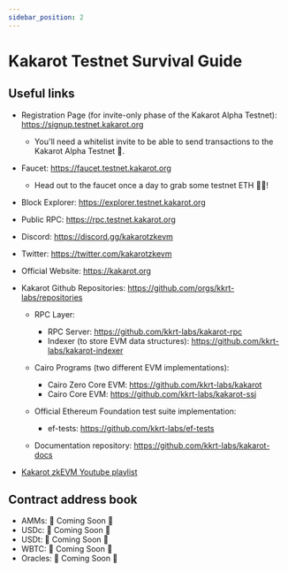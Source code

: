```yaml
---
sidebar_position: 2
---
```


# Kakarot Testnet Survival Guide

## Useful links

- Registration Page (for invite-only phase of the Kakarot Alpha Testnet): https://signup.testnet.kakarot.org
  - You'll need a whitelist invite to be able to send transactions to the Kakarot Alpha Testnet 📩.
- Faucet: https://faucet.testnet.kakarot.org
  - Head out to the faucet once a day to grab some testnet ETH 🚰💧!
- Block Explorer: https://explorer.testnet.kakarot.org
- Public RPC: https://rpc.testnet.kakarot.org
- Discord: https://discord.gg/kakarotzkevm
- Twitter: https://twitter.com/kakarotzkevm
- Official Website: https://kakarot.org
- Kakarot Github Repositories: https://github.com/orgs/kkrt-labs/repositories

  - RPC Layer:

    - RPC Server: https://github.com/kkrt-labs/kakarot-rpc
    - Indexer (to store EVM data structures): https://github.com/kkrt-labs/kakarot-indexer

  - Cairo Programs (two different EVM implementations):
    - Cairo Zero Core EVM: https://github.com/kkrt-labs/kakarot
    - Cairo Core EVM: https://github.com/kkrt-labs/kakarot-ssj
  - Official Ethereum Foundation test suite implementation:
    - ef-tests: https://github.com/kkrt-labs/ef-tests
  - Documentation repository: https://github.com/kkrt-labs/kakarot-docs

- [Kakarot zkEVM Youtube playlist](https://www.youtube.com/watch?v=5BndqgugKOU&list=PLF3T1714MyKDwjjA8oHizXAdLNx62ka5U)

## Contract address book

- AMMs: 🚧 Coming Soon 🚧
- USDc: 🚧 Coming Soon 🚧
- USDt: 🚧 Coming Soon 🚧
- WBTC: 🚧 Coming Soon 🚧
- Oracles: 🚧 Coming Soon 🚧
